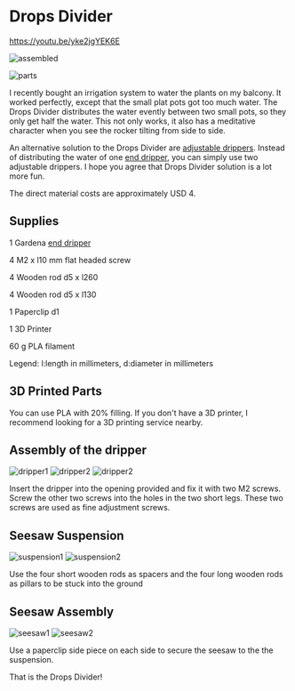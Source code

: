 # Drops Divider 

https://youtu.be/yke2jgYEK6E

![assembled](assembled.jpg)

![parts](parts.jpg)



I recently bought an irrigation system to water the plants on my balcony. It worked perfectly, except that the small plat pots got too much water. The Drops Divider distributes the water evently between two small pots, so they only get half the water. This not only works, it also has a meditative character when you see the rocker tilting from side to side.



An alternative solution to the Drops Divider are [adjustable drippers](https://www.gardena.com/de/produkte/bewasserung/micro-drip-system/regulierbarer-endtropfer/900914801/). Instead of distributing the water of one [end dripper](https://www.gardena.com/de/produkte/bewasserung/micro-drip-system/endtropfer-druckausgleichend/901161001/), you can simply use two adjustable drippers. I hope you agree that Drops Divider solution is a lot more fun.



The direct material costs are approximately USD 4.



## Supplies

1 Gardena [end dripper](https://www.gardena.com/de/produkte/bewasserung/micro-drip-system/endtropfer-druckausgleichend/901161001/)

4 M2 x l10 mm flat headed screw

4 Wooden rod d5 x l260

4 Wooden rod d5 x l130

1 Paperclip d1

1 3D Printer

60 g PLA filament



Legend: l:length in millimeters, d:diameter in millimeters

## 3D Printed Parts

You can use PLA with 20% filling. If you don't have a 3D printer, I recommend looking for a 3D printing service nearby.



## Assembly of the dripper

![dripper1](dripper1.jpg)
![dripper2](dripper2.jpg)
![dripper2](dripper3.jpg)

Insert the dripper into the opening provided and fix it with two M2 screws. Screw the other two screws into the holes in the two short legs. These two screws are used as fine adjustment screws.



## Seesaw Suspension

![suspension1](suspension1.jpg)
![suspension2](suspension2.jpg)

Use the four short wooden rods as spacers and the four long wooden rods as pillars to be stuck into the ground



## Seesaw Assembly

![seesaw1](seesaw1.jpg)
![seesaw2](seesaw2.jpg)


Use a paperclip side piece on each side to secure the seesaw to the the suspension.



That is the Drops Divider!









